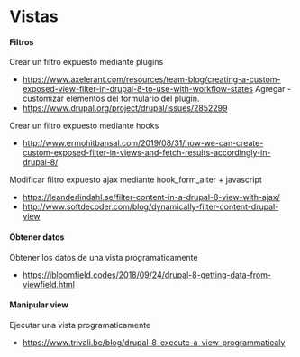 Vistas
===

#### Filtros
Crear un filtro expuesto mediante plugins
- https://www.axelerant.com/resources/team-blog/creating-a-custom-exposed-view-filter-in-drupal-8-to-use-with-workflow-states
Agregar - customizar elementos del formulario del plugin.
- https://www.drupal.org/project/drupal/issues/2852299

Crear un filtro expuesto mediante hooks
- http://www.ermohitbansal.com/2019/08/31/how-we-can-create-custom-exposed-filter-in-views-and-fetch-results-accordingly-in-drupal-8/

Modificar filtro expuesto ajax mediante hook_form_alter + javascript
- https://leanderlindahl.se/filter-content-in-a-drupal-8-view-with-ajax/
- http://www.softdecoder.com/blog/dynamically-filter-content-drupal-view

#### Obtener datos
Obtener los datos de una vista programaticamente
- https://jbloomfield.codes/2018/09/24/drupal-8-getting-data-from-viewfield.html

#### Manipular view
Ejecutar una vista programaticamente
- https://www.trivali.be/blog/drupal-8-execute-a-view-programmaticaly


